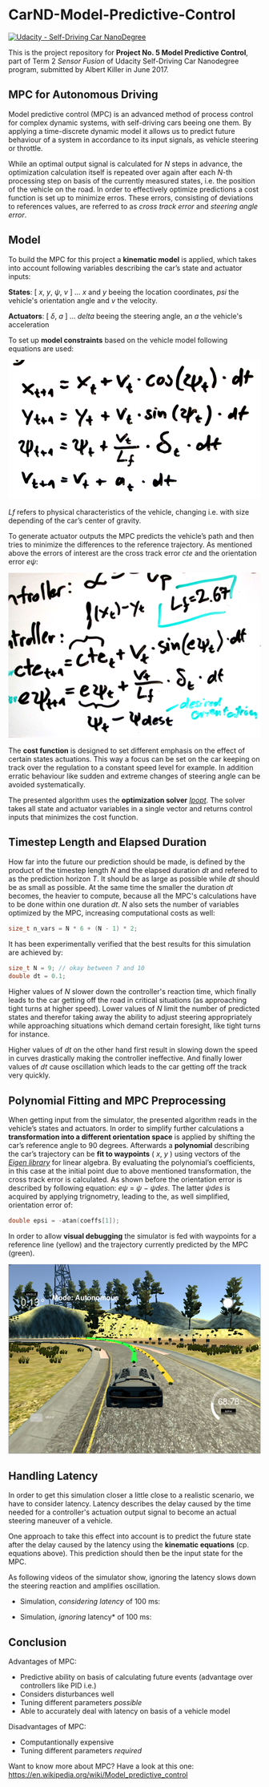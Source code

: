 # CarND-Model-Predictive-Control
[![Udacity - Self-Driving Car NanoDegree](https://s3.amazonaws.com/udacity-sdc/github/shield-carnd.svg)](http://www.udacity.com/drive)

This is the project repository for **Project No. 5 Model Predictive Control**, part of Term 2 _Sensor Fusion_ of Udacity Self-Driving Car Nanodegree program, submitted by Albert Killer in June 2017. 


## MPC for Autonomous Driving

Model predictive control (MPC) is an advanced method of process control for complex dynamic systems, with self-driving cars beeing one them. By applying a time-discrete dynamic model it allows us to predict future behaviour of a system in accordance to its input signals, as vehicle steering or throttle. 

While an optimal output signal is calculated for *N* steps in advance, the optimization calculation itself is repeated over again after each *N*-th processing step on basis of the currently measured states, i.e. the position of the vehicle on the road. In order to effectively optimize predictions a cost function is set up to minimize erros. These errors, consisting of deviations to references values, are referred to as *cross track error* and *steering angle error*. 


## Model

To build the MPC for this project a **kinematic model** is applied, which takes into account following variables describing the car’s state and actuator inputs: 

**States**: [ *x*, *y*, *ψ*, *v* ] ... *x* and *y* beeing the location coordinates, *psi* the vehicle's orientation angle and *v* the velocity. 

**Actuators**: [ *δ*, *a* ] ... *delta* beeing the steering angle, an *a* the vehicle's acceleration

To set up **model constraints** based on the vehicle model following equations are used: 

![Model constraints](eq-1.png?raw=true "Model constraints")

*Lf* refers to physical characteristics of the vehicle, changing i.e. with size depending of the car’s center of gravity. 

To generate actuator outputs the MPC predicts the vehicle’s path and then tries to minimize the differences to the reference trajectory. As mentioned above the errors of interest are the cross track error *cte* and the orientation error *eψ*: 

![Errors](eq-2.png?raw=true "Errors")

The **cost function** is designed to set different emphasis on the effect of certain states actuations. This  way a focus can be set on the car keeping on track over the regulation to a constant speed level for example. In addition erratic behaviour like sudden and extreme changes of steering angle can be avoided systematically.

The presented algorithm uses the **optimization solver** *[Ipopt](https://projects.coin-or.org/Ipopt)*. The solver takes all state and actuator variables in a single vector and returns control inputs that minimizes the cost function. 


## Timestep Length and Elapsed Duration 

How far into the future our prediction should be made, is defined by the product of the timestep length *N* and the elapsed duration *dt* and refered to as the prediction horizon *T*. It should be as large as possible while *dt* should be as small as possible.  At the same time the smaller the duration *dt* becomes, the heavier to compute, because all the MPC's calculations have to be done within one duration *dt*. *N* also sets the number of variables optimized by the MPC, increasing computational costs as well:

```c++
size_t n_vars = N * 6 + (N - 1) * 2;
```

It has been experimentally verified that the best results for this simulation are achieved by:

```c++
size_t N = 9; // okay between 7 and 10 
double dt = 0.1;
```

Higher values of *N* slower down the controller's reaction time, which finally leads to the car getting off the road in critical situations (as approaching tight turns at higher speed). Lower values of *N* limit the number of predicted states and therefor taking away the ability to adjust steering appropriately while approaching situations which demand certain foresight, like tight turns for instance. 

Higher values of *dt* on the other hand first result in slowing down the speed in curves drastically making the controller ineffective. And finally lower values of *dt* cause oscillation which leads to the car getting off the track very quickly.



## Polynomial Fitting and MPC Preprocessing

When getting input from the simulator, the presented algorithm reads in the vehicle’s states and actuators. In order to simplify further calculations a **transformation into a different orientation space** is applied by shifting the car’s reference angle to 90 degrees. Afterwards a **polynomial** describing the car’s trajectory can be **fit to waypoints** ( *x*, *y* ) using vectors of the *[Eigen library](http://eigen.tuxfamily.org/index.php?title=Main_Page)* for linear algebra. By evaluating the polynomial’s coefficients, in this case at the initial point due to above mentioned transformation, the cross track error is calculated. As shown before the orientation error is described by following equation: *eψ* = *ψ* − *ψdes*. The latter *ψdes* is acquired by applying trignometry, leading to the, as well simplified, orientation error of: 

```c++
double epsi = -atan(coeffs[1]);
```


In order to allow **visual debugging** the simulator is fed with waypoints for a reference line (yellow) and the trajectory currently predicted by the MPC (green).



![Screenshot of simulation result](Screenshot%20from%202017-06-19%2021-37-11.png?raw=true "Screenshot of simulation result")


## Handling Latency

In order to get this simulation closer a little close to a realistic scenario, we have to consider latency.
Latency describes the delay caused by the time needed for a controller's actuation output signal to become an actual steering maneuver of a vehicle.

One approach to take this effect into account is to predict the future state after the delay caused by the latency using the **kinematic equations** (cp. equations above). This prediction should then be the input state for the MPC. 

As following videos of the simulator show, ignoring the latency slows down the steering reaction and amplifies oscillation.  

* Simulation, *considering latency* of 100 ms: 

* Simulation, *ignoring* latency* of 100 ms:


## Conclusion

Advantages of MPC:
* Predictive ability on basis of calculating future events (advantage over controllers like PID i.e.)
* Considers disturbances well
* Tuning different parameters *possible*
* Able to accurately deal with latency on basis of a vehicle model

Disadvantages of MPC:
* Computantionally expensive
* Tuning different parameters *required*


Want to know more about MPC? Have a look at this one: https://en.wikipedia.org/wiki/Model_predictive_control
